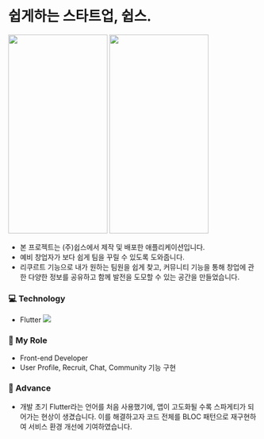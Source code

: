 # 쉽게하는 스타트업, 쉽스.

<img src="https://github.com/DanielPark827/SHEEPS/assets/59303671/e0f061ec-b902-49bb-8cd0-ac872240a53e.png" width="200" height="400"/>
<img src="https://github.com/DanielPark827/SHEEPS/assets/59303671/65901802-e9eb-484d-9067-677033025e0f.png" width="200" height="400"/>

+ 본 프로젝트는 (주)쉽스에서 제작 및 배포한 애플리케이션입니다.
+ 예비 창업자가 보다 쉽게 팀을 꾸릴 수 있도록 도와줍니다.
+ 리쿠르트 기능으로 내가 원하는 팀원을 쉽게 찾고, 커뮤니티 기능을 통해 창업에 관한 다양한 정보를 공유하고 함께 발전을 도모할 수 있는 공간을 만들었습니다.

### 💻 Technology
+ Flutter <a href="https://box-world.tistory.com/" target="_blank"><img src="https://img.shields.io/badge/Flutter-02569B?style=flat-square&logo=Flutter&logoColor=white"/></a>

### 🔭 My Role
+ Front-end Developer
+ User Profile, Recruit, Chat, Community 기능 구현

### 🌱 Advance
+ 개발 초기 Flutter라는 언어를 처음 사용했기에, 앱이 고도화될 수록 스파게티가 되어가는 현상이 생겼습니다. 이를 해결하고자 코드 전체를 BLOC 패턴으로 재구현하여 서비스 환경 개선에 기여하였습니다.


